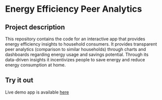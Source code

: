 # Energy Efficiency Peer Analytics

## Project description
This repository contains the code for an interactive app that provides energy efficiency insights to household consumers. It provides transparent peer analytics (comparison to similar households) through charts and dashboards regarding energy usage and savings potential. Through its data-driven insights it incentivizes people to save energy and reduce energy consumption at home.


## Try it out
Live demo app is available [here](https://energy-efficiency-peer-report.streamlitapp.com/)
